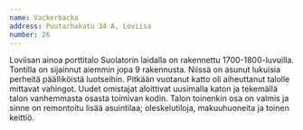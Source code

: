 ```yaml
---
name: Vackerbacka
address: Puutarhakatu 34 A, Loviisa
number: 26
---
```

Loviisan ainoa porttitalo Suolatorin laidalla on rakennettu 1700-1800-luvuilla. Tontilla on sijainnut aiemmin jopa 9 rakennusta. Niissä on asunut lukuisia perheitä päälliköistä luotseihin. Pitkään vuotanut katto oli aiheuttanut talolle mittavat vahingot. Uudet omistajat aloittivat uusimalla katon ja tekemällä talon vanhemmasta osasta toimivan kodin. Talon toinenkin osa on valmis ja sinne on remontoitu lisää asuintilaa; oleskelutiloja, makuuhuoneita ja toinen keittiö.
